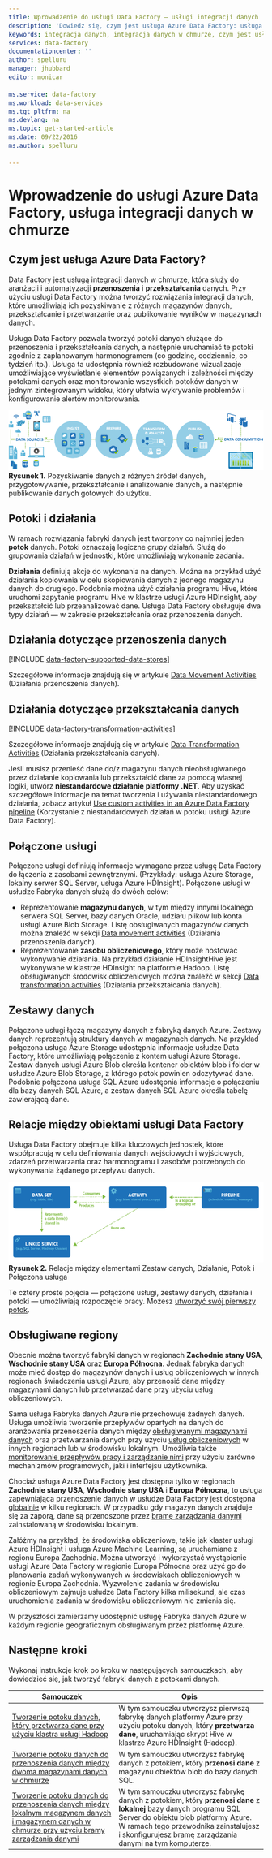 ```yaml
---
title: Wprowadzenie do usługi Data Factory — usługi integracji danych | Microsoft Docs
description: 'Dowiedz się, czym jest usługa Azure Data Factory: usługa integracji danych w chmurze, która służy do aranżacji i automatyzacji przenoszenia i przekształcania danych.'
keywords: integracja danych, integracja danych w chmurze, czym jest usługa azure data factory
services: data-factory
documentationcenter: ''
author: spelluru
manager: jhubbard
editor: monicar

ms.service: data-factory
ms.workload: data-services
ms.tgt_pltfrm: na
ms.devlang: na
ms.topic: get-started-article
ms.date: 09/22/2016
ms.author: spelluru

---
```

# Wprowadzenie do usługi Azure Data Factory, usługa integracji danych w chmurze
## Czym jest usługa Azure Data Factory?
Data Factory jest usługą integracji danych w chmurze, która służy do aranżacji i automatyzacji **przenoszenia** i **przekształcania** danych. Przy użyciu usługi Data Factory można tworzyć rozwiązania integracji danych, które umożliwiają ich pozyskiwanie z różnych magazynów danych, przekształcanie i przetwarzanie oraz publikowanie wyników w magazynach danych. 

Usługa Data Factory pozwala tworzyć potoki danych służące do przenoszenia i przekształcania danych, a następnie uruchamiać te potoki zgodnie z zaplanowanym harmonogramem (co godzinę, codziennie, co tydzień itp.). Usługa ta udostępnia również rozbudowane wizualizacje umożliwiające wyświetlanie elementów powiązanych i zależności między potokami danych oraz monitorowanie wszystkich potoków danych w jednym zintegrowanym widoku, który ułatwia wykrywanie problemów i konfigurowanie alertów monitorowania.

![Diagram: Omówienie usługi Data Factory, usługi integracji danych](./media/data-factory-introduction/what-is-azure-data-factory.png)
**Rysunek 1.** Pozyskiwanie danych z różnych źródeł danych, przygotowywanie, przekształcanie i analizowanie danych, a następnie publikowanie danych gotowych do użytku.

## Potoki i działania
W ramach rozwiązania fabryki danych jest tworzony co najmniej jeden **potok** danych. Potoki oznaczają logiczne grupy działań. Służą do grupowania działań w jednostki, które umożliwiają wykonanie zadania. 

**Działania** definiują akcje do wykonania na danych. Można na przykład użyć działania kopiowania w celu skopiowania danych z jednego magazynu danych do drugiego. Podobnie można użyć działania programu Hive, które uruchomi zapytanie programu Hive w klastrze usługi Azure HDInsight, aby przekształcić lub przeanalizować dane. Usługa Data Factory obsługuje dwa typy działań — w zakresie przekształcania oraz przenoszenia danych. 

## Działania dotyczące przenoszenia danych
[!INCLUDE [data-factory-supported-data-stores](../../includes/data-factory-supported-data-stores.md)]

Szczegółowe informacje znajdują się w artykule [Data Movement Activities](data-factory-data-movement-activities.md) (Działania przenoszenia danych). 

## Działania dotyczące przekształcania danych
[!INCLUDE [data-factory-transformation-activities](../../includes/data-factory-transformation-activities.md)]

Szczegółowe informacje znajdują się w artykule [Data Transformation Activities](data-factory-data-transformation-activities.md) (Działania przekształcania danych).

Jeśli musisz przenieść dane do/z magazynu danych nieobsługiwanego przez działanie kopiowania lub przekształcić dane za pomocą własnej logiki, utwórz **niestandardowe działanie platformy .NET**. Aby uzyskać szczegółowe informacje na temat tworzenia i używania niestandardowego działania, zobacz artykuł [Use custom activities in an Azure Data Factory pipeline](data-factory-use-custom-activities.md) (Korzystanie z niestandardowych działań w potoku usługi Azure Data Factory).

## Połączone usługi
Połączone usługi definiują informacje wymagane przez usługę Data Factory do łączenia z zasobami zewnętrznymi. (Przykłady: usługa Azure Storage, lokalny serwer SQL Server, usługa Azure HDInsight). Połączone usługi w usłudze Fabryka danych służą do dwóch celów:

* Reprezentowanie **magazynu danych**, w tym między innymi lokalnego serwera SQL Server, bazy danych Oracle, udziału plików lub konta usługi Azure Blob Storage. Listę obsługiwanych magazynów danych można znaleźć w sekcji [Data movement activities](data-factory-data-movement-activities.md) (Działania przenoszenia danych). 
* Reprezentowanie **zasobu obliczeniowego**, który może hostować wykonywanie działania. Na przykład działanie HDInsightHive jest wykonywane w klastrze HDInsight na platformie Hadoop. Listę obsługiwanych środowisk obliczeniowych można znaleźć w sekcji [Data transformation activities](data-factory-data-transformation-activities.md) (Działania przekształcania danych). 

## Zestawy danych
Połączone usługi łączą magazyny danych z fabryką danych Azure. Zestawy danych reprezentują struktury danych w magazynach danych. Na przykład połączona usługa Azure Storage udostępnia informacje usłudze Data Factory, które umożliwiają połączenie z kontem usługi Azure Storage. Zestaw danych usługi Azure Blob określa kontener obiektów blob i folder w usłudze Azure Blob Storage, z którego potok powinien odczytywać dane. Podobnie połączona usługa SQL Azure udostępnia informacje o połączeniu dla bazy danych SQL Azure, a zestaw danych SQL Azure określa tabelę zawierającą dane.   

## Relacje między obiektami usługi Data Factory
Usługa Data Factory obejmuje kilka kluczowych jednostek, które współpracują w celu definiowania danych wejściowych i wyjściowych, zdarzeń przetwarzania oraz harmonogramu i zasobów potrzebnych do wykonywania żądanego przepływu danych.

![Diagram: Data Factory, usługa integracji danych w chmurze — najważniejsze pojęcia](./media/data-factory-introduction/data-integration-service-key-concepts.png)
**Rysunek 2.** Relacje między elementami Zestaw danych, Działanie, Potok i Połączona usługa

Te cztery proste pojęcia — połączone usługi, zestawy danych, działania i potoki — umożliwiają rozpoczęcie pracy. Możesz [utworzyć swój pierwszy potok](data-factory-build-your-first-pipeline.md). 

## Obsługiwane regiony
Obecnie można tworzyć fabryki danych w regionach **Zachodnie stany USA**, **Wschodnie stany USA** oraz **Europa Północna**. Jednak fabryka danych może mieć dostęp do magazynów danych i usług obliczeniowych w innych regionach świadczenia usługi Azure, aby przenosić dane między magazynami danych lub przetwarzać dane przy użyciu usług obliczeniowych. 

Sama usługa Fabryka danych Azure nie przechowuje żadnych danych. Usługa umożliwia tworzenie przepływów opartych na danych do aranżowania przenoszenia danych między [obsługiwanymi magazynami danych](data-factory-data-movement-activities.md#supported-data-stores) oraz przetwarzania danych przy użyciu [usług obliczeniowych](data-factory-compute-linked-services.md) w innych regionach lub w środowisku lokalnym. Umożliwia także [monitorowanie przepływów pracy i zarządzanie nimi](data-factory-monitor-manage-pipelines.md) przy użyciu zarówno mechanizmów programowych, jaki i interfejsu użytkownika. 

Chociaż usługa Azure Data Factory jest dostępna tylko w regionach **Zachodnie stany USA**, **Wschodnie stany USA** i **Europa Północna**, to usługa zapewniająca przenoszenie danych w usłudze Data Factory jest dostępna [globalnie](data-factory-data-movement-activities.md#global) w kilku regionach. W przypadku gdy magazyn danych znajduje się za zaporą, dane są przenoszone przez [bramę zarządzania danymi](data-factory-move-data-between-onprem-and-cloud.md) zainstalowaną w środowisku lokalnym. 

Załóżmy na przykład, że środowiska obliczeniowe, takie jak klaster usługi Azure HDInsight i usługa Azure Machine Learning, są uruchamiane z regionu Europa Zachodnia. Można utworzyć i wykorzystać wystąpienie usługi Azure Data Factory w regionie Europa Północna oraz użyć go do planowania zadań wykonywanych w środowiskach obliczeniowych w regionie Europa Zachodnia. Wyzwolenie zadania w środowisku obliczeniowym zajmuje usłudze Data Factory kilka milisekund, ale czas uruchomienia zadania w środowisku obliczeniowym nie zmienia się.

W przyszłości zamierzamy udostępnić usługę Fabryka danych Azure w każdym regionie geograficznym obsługiwanym przez platformę Azure.

## Następne kroki
Wykonaj instrukcje krok po kroku w następujących samouczkach, aby dowiedzieć się, jak tworzyć fabryki danych z potokami danych. 

| Samouczek | Opis |
| --- | --- |
| [Tworzenie potoku danych, który przetwarza dane przy użyciu klastra usługi Hadoop](data-factory-build-your-first-pipeline.md) |W tym samouczku utworzysz pierwszą fabrykę danych platformy Azure przy użyciu potoku danych, który **przetwarza dane**, uruchamiając skrypt Hive w klastrze Azure HDInsight (Hadoop). |
| [Tworzenie potoku danych do przenoszenia danych między dwoma magazynami danych w chmurze](data-factory-copy-data-from-azure-blob-storage-to-sql-database.md) |W tym samouczku utworzysz fabrykę danych z potokiem, który **przenosi dane** z magazynu obiektów blob do bazy danych SQL. |
| [Tworzenie potoku danych do przenoszenia danych między lokalnym magazynem danych i magazynem danych w chmurze przy użyciu bramy zarządzania danymi](data-factory-move-data-between-onprem-and-cloud.md) |W tym samouczku utworzysz fabrykę danych z potokiem, który **przenosi dane** z **lokalnej** bazy danych programu SQL Server do obiektu blob platformy Azure. W ramach tego przewodnika zainstalujesz i skonfigurujesz bramę zarządzania danymi na tym komputerze. |

<!--HONumber=Oct16_HO3-->


